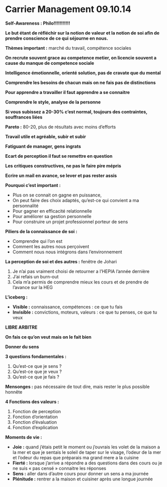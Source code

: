 # **Carrier Management 09.10.14**

**Self-Awareness : Philo!!!!!!!!!!!**

**Le but étant de réfléchir sur la notion de valeur et la notion de soi afin de prendre conscience de ce qui séjourne en nous.**

**Thèmes important :** marché du travail, compétence sociales

**On recrute souvent grace au competence metier, on licencie souvent a cause du manque de competence sociale**

**Intelligence émotionnelle, orienté solution, pas de cravate que du mental**

**Comprendre les besoins de chacun mais on ne fais pas de distinctions**

**Pour apprendre a travailler il faut apprendre a se connaitre**

**Comprendre le style, analyse de la personne**

**Si vous subissez a 20-30% c’est normal, toujours des contraintes, souffrances liées**

**Pareto :** 80-20, plus de résultats avec moins d’efforts

**Travail utile et agréable, subir et subir**

**Fatiguant de manager, gens ingrats**

**Ecart de perception il faut se remettre en question**

**Les critiques constructives, ne pas le faire pire mépris**

**Ecrire un mail en avance, se lever et pas rester assis**

**Pourquoi c’est important :**

* Plus on se connait on gagne en puissance,
* On peut faire des choix adaptés, qu’est-ce qui convient a ma personnalité
* Pour gagner en efficacité relationnelle
* Pour améliorer sa gestion personnelle
* Pour construire un projet professionnel porteur de sens

**Piliers de la connaissance de soi :**

* Comprendre qui l’on est
* Comment les autres nous perçoivent
* Comment nous nous intégrons dans l’environnement

**La perception de soi et des autres :** fenêtre de Johari

1. Je n’ai pas vraiment choisi de retourner a l’HEPIA l’année dernière
2. J’ai refais un burn-out
3. Cela m’a permis de comprendre mieux les cours et de prendre de l’avance sur la HEG

**L’iceberg :**

* **Visible :** connaissance, compétences : ce que tu fais
* **Invisible :** convictions, moteurs, valeurs : ce que tu penses, ce que tu veux

**LIBRE ARBITRE**

**On fais ce qu’on veut mais on le fait bien**

**Donner du sens**

**3 questions fondamentales :**

1. Qu’est-ce que je sens ?
2. Qu’est-ce que je veux ?
3. Qu’est-ce que je fais ?

**Mensonges :** pas nécessaire de tout dire, mais rester le plus possible honnête

**4 Fonctions des valeurs :**

1. Fonction de perception
2. Fonction d’orientation
3. Fonction d’évaluation
4. Fonction d’explication

**Moments de vie :**

* **Joie :** quand j’étais petit le moment ou j’ouvrais les volet de la maison a la mer et que je sentais le soleil de taper sur le visage, l’odeur de la mer et l’odeur du repas que préparais ma grand mere a la cuisine
* **Fierté :** lorsque j’arrive a répondre a des questions dans des cours ou je ne suis « pas censé » connaitre les réponses
* **Sens :** aller dans d’autre cours pour donner un sens a ma journée
* **Plénitude :** rentrer a la maison et cuisiner après une longue journée
